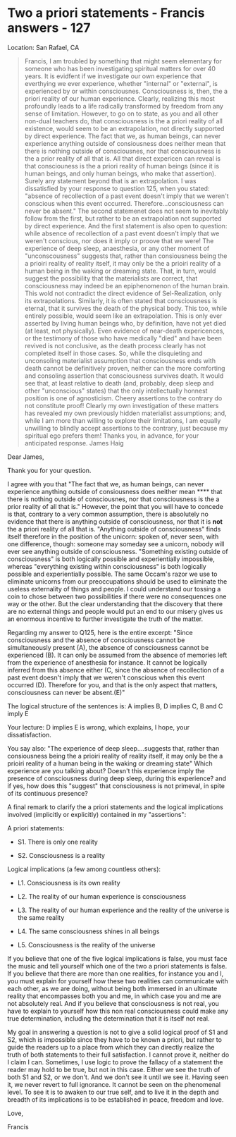 # Two a priori statements - Francis answers - 127

Location: San Rafael, CA


>Francis, I am troubled by something that might seem elementary for someone who has been investigating spiritual matters for over 40 years. It is evidfent if we investigate our own experience that everthying we ever experience, whether "internal" or "external", is experienced by or within consciousnes. Consciousness is, then, the a priori reality of our human experience. Clearly, realizing this most profoundly leads to a life radically transformed by freedom from any sense of limitation. However, to go on to state, as you and all other non-dual teachers do, that consciousness is the a priori reality of all existence, would seem to be an extrapolation, not directly supported by direct experience. The fact that we, as human beings, can never experience anything outside of consiousness does neither mean that there is nothing outside of consciousnes, nor that consciousness is the a prior reality of all that is. All that direct expericen can reveal is that consciouness is the a priori reality of human beings (since it is human beings, and only human beings, who make that assertion). Surely any statement beyond that is an extrapolation. I was dissatisfied by your response to question 125, when you stated: "absence of recollection of a past event doesn't imply that we weren't conscious when this event occurred. Therefore...consciousness can never be absent." The second statemenet does not seem to inevitably follow from the first, but rather to be an extrapolation not supported by direct experience. And the first statement is also open to question: while absence of recollection of a past event doesn't imply that we weren't conscious, nor does it imply or proove that we were! The experience of deep sleep, anaesthesia, or any other moment of "unconscousness" suggests that, rather than consiousness being the a prioiri reality of reality itself, it may only be the a prioiri reality of a human being in the waking or dreaming state. That, in turn, would suggest the possibility that the materialists are correct, that consciousness may indeed be an epiphenomenon of the human brain. This wold not contradict the direct evidence of Sel-Realization, only its extrapolations. Similarly, it is often stated that consciousness is eternal, that it survives the death of the physical body. This too, while entirely possible, would seem like an extrapolation. This is only ever asserted by living human beings who, by definition, have not yet died (at least, not physically). Even evidence of near-death expericences, or the testimony of those who have medically "died" and have been revived is not conclusive, as the death process clearly has not completed itself in those cases. So, while the disquieting and unconsoling materialist assumption that consciousness ends with death cannot be definitively proven, neither can the more comforting and consoling assertion that consciousness survives death. It would see that, at least relative to death (and, probably, deep sleep and other "unconscious" states) that the only intellectually honnest position is one of agnosticism. Cheery assertions to the contrary do not constitute proof! Clearly my own investigation of these matters has revealed my own previously hidden materialist assumptions; and, while I am more than willing to explore their limitations, I am equally unwilling to blindly accept assertions to the contrary, just because my spiritual ego prefers them! Thanks you, in advance, for your anticipated response. James Haig

Dear James,

Thank you for your question.

I agree with you that "The fact that we, as human beings, can never experience anything outside of consiousness does neither mean **** that there is nothing outside of consciousnes, nor that consciousness is the a prior reality of all that is." However, the point that you will have to concede is that, contrary to a very common assumption, there is absolutely no evidence that there is anything outside of consciousness, nor that it is **not** the a priori reality of all that is. "Anything outside of consciousness" finds itself therefore in the position of the unicorn: spoken of, never seen, with one difference, though: someone may someday see a unicorn, nobody will ever see anything outside of consciousness. "Something existing outside of consciousness" is both logically possible and experientially impossible, whereas "everything existing within consciousness" is both logically possible and experientially possible. The same Occam's razor we use to eliminate unicorns from our preoccupations should be used to eliminate the useless externality of things and people. I could understand our tossing a coin to chose between two possibilities if there were no consequences one way or the other. But the clear understanding that the discovery that there are no external things and people would put an end to our misery gives us an enormous incentive to further investigate the truth of the matter.

Regarding my answer to Q125, here is the entire excerpt: "Since consciousness and the absence of consciousness cannot be simultaneously present (A), the absence of consciousness cannot be experienced (B). It can only be assumed from the absence of memories left from the experience of anesthesia for instance. It cannot be logically inferred from this absence either (C, since the absence of recollection of a past event doesn't imply that we weren't conscious when this event occurred (D). Therefore for you, and that is the only aspect that matters, consciousness can never be absent.(E)"

The logical structure of the sentences is: A implies B, D implies C, B and C imply E

Your lecture: D implies E is wrong, which explains, I hope, your dissatisfaction.

You say also: "The experience of deep sleep….suggests that, rather than consiousness being the a prioiri reality of reality itself, it may only be the a prioiri reality of a human being in the waking or dreaming state" Which experience are you talking about? Doesn't this experience imply the presence of consciousness during deep sleep, during this experience? and if yes, how does this "suggest" that consciousness is not primeval, in spite of its continuous presence?

A final remark to clarify the a priori statements and the logical implications involved (implicitly or explicitly) contained in my "assertions":

A priori statements:

* S1. There is only one reality

* S2. Consciousness is a reality

Logical implications (a few among countless others):

* L1. Consciousness is its own reality

* L2. The reality of our human experience is consciousness

* L3. The reality of our human experience and the reality of the universe is the same reality

* L4. The same consciousness shines in all beings

* L5. Consciousness is the reality of the universe

If you believe that one of the five logical implications is false, you must face the music and tell yourself which one of the two a priori statements is false. If you believe that there are more than one realities, for instance you and I, you must explain for yourself how these two realities can communicate with each other, as we are doing, without being both immersed in an ultimate reality that encompasses both you and me, in which case you and me are not absolutely real. And if you believe that consciousness is not real, you have to explain to yourself how this non real consciousness could make any true determination, including the determination that it is itself not real.

My goal in answering a question is not to give a solid logical proof of S1 and S2, which is impossible since they have to be known a priori, but rather to guide the readers up to a place from which they can directly realize the truth of both statements to their full satisfaction. I cannot prove it, neither do I claim I can. Sometimes, I use logic to prove the fallacy of a statement the reader may hold to be true, but not in this case. Either we see the truth of both S1 and S2, or we don't. And we don't see it until we see it. Having seen it, we never revert to full ignorance. It cannot be seen on the phenomenal level. To see it is to awaken to our true self, and to live it in the depth and breadth of its implications is to be established in peace, freedom and love.

Love,

Francis

